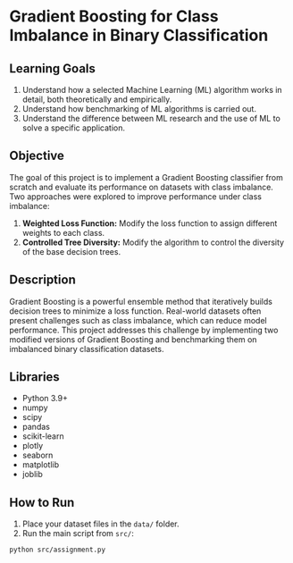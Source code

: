 # Gradient Boosting for Class Imbalance in Binary Classification

## Learning Goals
1. Understand how a selected Machine Learning (ML) algorithm works in detail, both theoretically and empirically.
2. Understand how benchmarking of ML algorithms is carried out.
3. Understand the difference between ML research and the use of ML to solve a specific application.

## Objective
The goal of this project is to implement a Gradient Boosting classifier from scratch and evaluate its performance on datasets with class imbalance. Two approaches were explored to improve performance under class imbalance:

1. **Weighted Loss Function:** Modify the loss function to assign different weights to each class.  
2. **Controlled Tree Diversity:** Modify the algorithm to control the diversity of the base decision trees.

## Description
Gradient Boosting is a powerful ensemble method that iteratively builds decision trees to minimize a loss function. Real-world datasets often present challenges such as class imbalance, which can reduce model performance. This project addresses this challenge by implementing two modified versions of Gradient Boosting and benchmarking them on imbalanced binary classification datasets.

## Libraries
- Python 3.9+
- numpy  
- scipy  
- pandas  
- scikit-learn  
- plotly  
- seaborn  
- matplotlib  
- joblib

## How to Run
1. Place your dataset files in the `data/` folder.
2. Run the main script from `src/`:

```bash
python src/assignment.py

